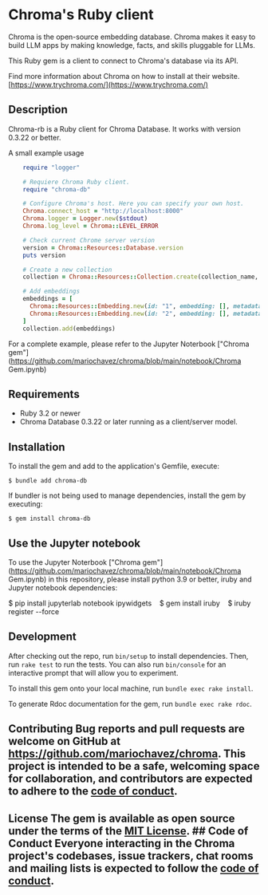 # Chroma's Ruby client

Chroma is the open-source embedding database. Chroma makes it easy to build LLM apps by making knowledge, facts, and skills pluggable for LLMs.

This Ruby gem is a client to connect to Chroma's database via its API.

Find more information about Chroma on how to install at their website. [https://www.trychroma.com/](https://www.trychroma.com/)

## Description
Chroma-rb is a Ruby client for Chroma Database. It works with version
0.3.22 or better.

A small example usage

```ruby
    require "logger"

    # Requiere Chroma Ruby client.
    require "chroma-db"

    # Configure Chroma's host. Here you can specify your own host.
    Chroma.connect_host = "http://localhost:8000"
    Chroma.logger = Logger.new($stdout)
    Chroma.log_level = Chroma::LEVEL_ERROR

    # Check current Chrome server version
    version = Chroma::Resources::Database.version
    puts version

    # Create a new collection
    collection = Chroma::Resources::Collection.create(collection_name, {lang: "ruby", gem: "chroma-db"})

    # Add embeddings
    embeddings = [
      Chroma::Resources::Embedding.new(id: "1", embedding: [], metadata: {client: "chroma-rb"}, document: "ruby"),
      Chroma::Resources::Embedding.new(id: "2", embedding: [], metadata: {client: "chroma-rb"}, document: "rails")
    ]
    collection.add(embeddings)
```

For a complete example, please refer to the Jupyter Noterbook ["Chroma gem"](https://github.com/mariochavez/chroma/blob/main/notebook/Chroma Gem.ipynb)

## Requirements
- Ruby 3.2 or newer
- Chroma Database 0.3.22 or later running as a client/server model.

## Installation
To install the gem and add to the application's Gemfile, execute:

    $ bundle add chroma-db

If bundler is not being used to manage dependencies, install the gem by executing:

    $ gem install chroma-db

## Use the Jupyter notebook
To use the Jupyter Noterbook ["Chroma gem"](https://github.com/mariochavez/chroma/blob/main/notebook/Chroma Gem.ipynb) in this repository, please install python 3.9 or better, iruby and Jupyter notebook dependencies:

   $ pip install jupyterlab notebook ipywidgets
   $ gem install iruby
   $ iruby register --force

## Development 
After checking out the repo, run `bin/setup` to install dependencies. Then, run `rake test` to run the tests. You can also run `bin/console` for an interactive prompt that will allow you to experiment. 

To install this gem onto your local machine, run `bundle exec rake install`.

To generate Rdoc documentation for the gem, run `bundle exec rake rdoc`.

## Contributing Bug reports and pull requests are welcome on GitHub at https://github.com/mariochavez/chroma. This project is intended to be a safe, welcoming space for collaboration, and contributors are expected to adhere to the [code of conduct](https://github.com/mariochavez/chroma/blob/main/CODE_OF_CONDUCT.md). 

## License The gem is available as open source under the terms of the [MIT License](https://opensource.org/licenses/MIT). ## Code of Conduct Everyone interacting in the Chroma project's codebases, issue trackers, chat rooms and mailing lists is expected to follow the [code of conduct](https://github.com/mariochavez/chroma/blob/main/CODE_OF_CONDUCT.md).
